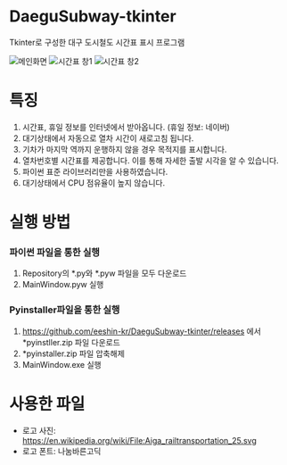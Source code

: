 # DaeguSubway-tkinter
Tkinter로 구성한 대구 도시철도 시간표 표시 프로그램

  
 ![메인화면](https://user-images.githubusercontent.com/60684821/190899740-a3cd5cff-48c8-4880-be99-70d21b196c93.png)
 ![시간표 창1](https://user-images.githubusercontent.com/60684821/190899809-4f10bfe6-b3af-4396-8ed8-ba78a7b169ef.png)
 ![시간표 창2](https://user-images.githubusercontent.com/60684821/190899812-251cba70-f23b-48b6-af54-fd2d26e6d91f.png)


# 특징
  1. 시간표, 휴일 정보를 인터넷에서 받아옵니다. (휴일 정보: 네이버)
  2. 대기상태에서 자동으로 열차 시간이 새로고침 됩니다.
  3. 기차가 마지막 역까지 운행하지 않을 경우 목적지를 표시합니다.
  4. 열차번호별 시간표를 제공합니다. 이를 통해 자세한 출발 시각을 알 수 있습니다.
  5. 파이썬 표준 라이브러리만을 사용하였습니다.
  6. 대기상태에서 CPU 점유율이 높지 않습니다.

# 실행 방법
### 파이썬 파일을 통한 실행
  1. Repository의 *.py와 *.pyw 파일을 모두 다운로드
  2. MainWindow.pyw 실행
  
### Pyinstaller파일을 통한 실행
  1. https://github.com/eeshin-kr/DaeguSubway-tkinter/releases 에서 *pyinstller.zip 파일 다운로드
  2. *pyinstaller.zip 파일 압축해제
  3. MainWindow.exe 실행

# 사용한 파일
* 로고 사진: https://en.wikipedia.org/wiki/File:Aiga_railtransportation_25.svg
* 로고 폰트: 나눔바른고딕
